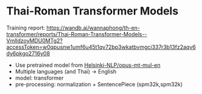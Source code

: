 # Thai-Roman Transformer Models

Training report: https://wandb.ai/wannaphong/th-en-transformer/reports/Thai-Roman-Transformer-Models--VmlldzoyMDU0MTg2?accessToken=w0qpusnw1umf6u45t1qv72bp3wkatbvmgci337r3b13fz2aqv6dy6pkgo2716y08

- Use pretrained model from [Helsinki-NLP/opus-mt-mul-en](https://huggingface.co/Helsinki-NLP/opus-mt-mul-en)
- Multiple languages (and Thai) -> English
- model: transformer
- pre-processing: normalization + SentencePiece (spm32k,spm32k)
